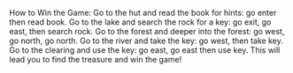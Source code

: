 How to Win the Game:
Go to the hut and read the book for hints: go enter then read book.
Go to the lake and search the rock for a key: go exit, go east, then search rock.
Go to the forest and deeper into the forest: go west, go north, go north.
Go to the river and take the key: go west, then take key.
Go to the clearing and use the key: go east, go east then use key.
This will lead you to find the treasure and win the game!
